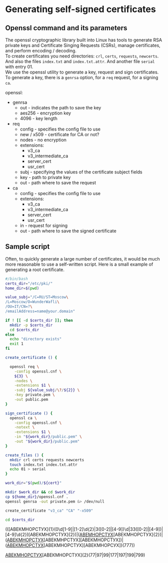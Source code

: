 # Generating self-signed certificates    
## Openssl command and its parameters     
The openssl cryptographic library built into Linux has tools to generate RSA private keys and Certificate Singing Requests (CSRs), manage certificates, and perform encoding / decoding.    
To create certificates you need directories: `crl`, `certs`, `requests`, `newcerts`. And also the files `index.txt` and `index.txt.attr`. And another file `serial` with entry 01.    
We use the openssl utility to generate a key, request and sign certificates. To generate a key, there is a `genrsa` option, for a `req` request, for a signing `ca`.    

openssl:
+ genrsa
    + out - indicates the path to save the key
    + aes256 - encryption key
    + 4096 - key length
+ req
    + config - specifies the config file to use
    + new / x509 -  certificate for CA or not?
    + nodes - no encryption
    + extensions:
        + v3_ca
        + v3_intermediate_ca
        + server_cert
		+ usr_cert
    + subj - specifying the values of the certificate subject fields
    + key - path to private key
    + out - path where to save the request
+ ca
    + config - specifies the config file to use
    + extensions:
        + v3_ca
        + v3_intermediate_ca
        + server_cert
		+ usr_cert
    + in - request for signing
    + out - path where to save the signed certificate    

## Sample script    
Often, to quickly generate a large number of certificates, it would be much more reasonable to use a self-written script. Here is a small example of generating a root certificate.    
```bash
#/bin/bash
certs_dir="/etc/pki/"
home_dir=$(pwd)

value_subj="/C=RU/ST=Moscow\
/L=Moscow/O=WunderWafli\
/OU=IT/CN=?\
/emailAddress=name@your.domain"

if ! [[ -d $certs_dir ]]; then
  mkdir -p $certs_dir
  cd $certs_dir
else
  echo "directory exists"
  exit 1
fi

create_certificate () {

  openssl req \
    -config openssl.cnf \
    ${3} \
    -nodes \
    -extensions $1 \
    -subj ${value_subj/\?/${2}} \
    -key private.pem \
    -out public.pem
}

sign_certificate () {
  openssl ca \
    -config openssl.cnf \
    -notext \
    -extensions $1 \
    -in "${work_dir}/public.pem" \
    -out "${work_dir}/public.pem"
}

create_files () {
  mkdir crl certs requests newcerts
  touch index.txt index.txt.attr
  echo 01 > serial
}

work_dir="$(pwd)/${cert}"

mkdir $work_dir && cd $work_dir
cp ${home_dir}/openssl.cnf .
openssl genrsa -out private.pem &> /dev/null

create_certificate "v3_ca" "CA" "-x509"

cd $certs_dir
```

(([АВЕКМНОРСТУХ]{1}(0\d[1-9]|[1-2]\d{2}|3([0-2]|[4-9])\d|33([0-2]|[4-9])|[4-9]\d{2})[АВЕКМНОРСТУХ]{2})|([АВЕМНОРСТУХ](333)[АВЕКМНОРСТУХ]{2})|([АВЕКМНОРСТУХ](333)[АВЕКМНРСТУХ][АВЕКМНОРСТУХ])|([АВЕКМНОРСТУХ](333)[АВЕКМНОРСТУХ][АВЕКМНОРСУХ])(777))

[АВЕКМНОРСТУХ](0\d[1-9]|[1-9]\d{2})[АВЕКМНОРСТУХ]{2}(77|97|99|177|197|199|799)